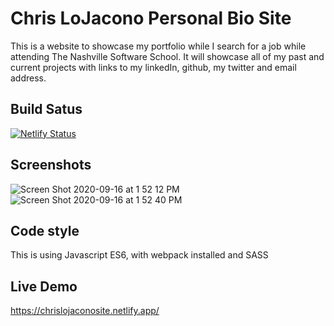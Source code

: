 # Chris LoJacono Personal Bio Site

This is a website to showcase my portfolio while I search for a job while attending The Nashville Software School. It will showcase all of my past and current projects with links to my linkedIn, github, my twitter and email address.

## Build Satus
[![Netlify Status](https://api.netlify.com/api/v1/badges/d118eb12-3ea6-46ba-8f99-9cdd83a167e4/deploy-status)](https://app.netlify.com/sites/chrislojaconosite/deploys)

## Screenshots
![Screen Shot 2020-09-16 at 1 52 12 PM](https://user-images.githubusercontent.com/66916708/93379774-e94e7b80-f823-11ea-9243-e5c0b62e26b8.png)
![Screen Shot 2020-09-16 at 1 52 40 PM](https://user-images.githubusercontent.com/66916708/93379796-f8352e00-f823-11ea-8e40-b43206b8eab3.png)

## Code style
This is using Javascript ES6, with webpack installed and SASS

## Live Demo
https://chrislojaconosite.netlify.app/
